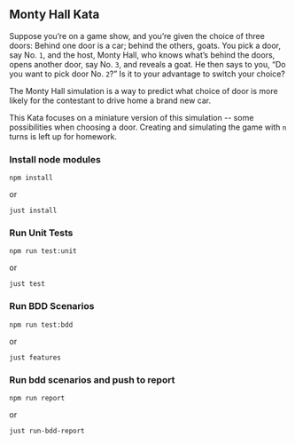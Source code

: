## Monty Hall Kata

Suppose you’re on a game show, and you’re given the choice of three doors: Behind one door is a car; behind the others, goats. You pick a door, say No. `1`, and the host, Monty Hall, who knows what’s behind the doors, opens another door, say No. `3`, and reveals a goat. He then says to you, “Do you want to pick door No. `2`?” Is it to your advantage to switch your choice?

The Monty Hall simulation is a way to predict what choice of door is more likely for the contestant to drive home a brand new car.

This Kata focuses on a miniature version of this simulation -- some possibilities when choosing a door. Creating and simulating the game with `n` turns is left up for homework.

### Install node modules

```
npm install
```
or
```
just install
```

### Run Unit Tests

```
npm run test:unit
```
or 
```
just test
```

### Run BDD Scenarios

```
npm run test:bdd
```
or
```
just features
```

### Run bdd scenarios and push to report

```
npm run report
```
or
```
just run-bdd-report
```
